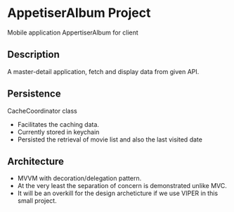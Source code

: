 AppetiserAlbum Project
================

Mobile application AppertiserAlbum for client

## Description
A master-detail application, fetch and display data from given API.

## Persistence
CacheCoordinator class 
- Facilitates the caching data.
- Currently stored in keychain
- Persisted the retrieval of movie list and also the last visited date

## Architecture
- MVVM with decoration/delegation pattern.
- At the very least the separation of concern is demonstrated unlike MVC. 
- It will be an overkill for the design archeticture if we use VIPER in this small project.  
